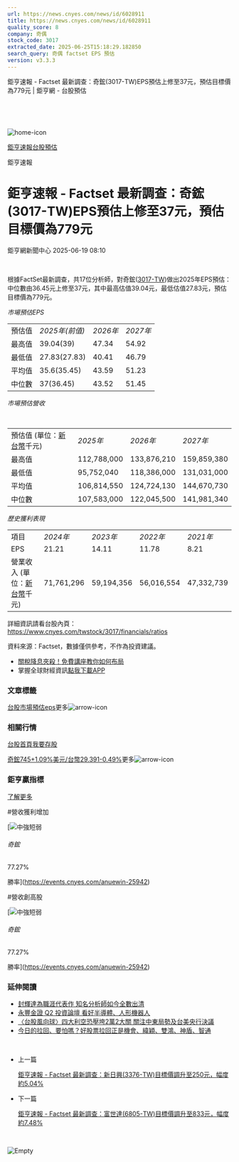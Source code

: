 ```yaml
---
url: https://news.cnyes.com/news/id/6028911
title: https://news.cnyes.com/news/id/6028911
quality_score: 8
company: 奇偶
stock_code: 3017
extracted_date: 2025-06-25T15:18:29.182850
search_query: 奇偶 factset EPS 預估
version: v3.3.3
---
```


鉅亨速報 - Factset 最新調查：奇鋐(3017-TW)EPS預估上修至37元，預估目標價為779元 | 鉅亨網 - 台股預估

‌

‌

![home-icon](/assets/icons/breadCrumb/symbol-icon-home.svg)

[鉅亨速報](/news/cat/anue_live)[台股預估](/news/cat/tw_forecast)

鉅亨速報

# 鉅亨速報 - Factset 最新調查：奇鋐(3017-TW)EPS預估上修至37元，預估目標價為779元

鉅亨網新聞中心 2025-06-19 08:10

‌

根據FactSet最新調查，共17位分析師，對奇鋐([3017-TW](https://www.cnyes.com/twstock/3017))做出2025年EPS預估：中位數由36.45元上修至37元，其中最高估值39.04元，最低估值27.83元，預估目標價為779元。

*市場預估EPS*

|  |  |  |  |
| --- | --- | --- | --- |
| 預估值 | *2025年(前值)* | *2026年* | *2027年* |
| 最高值 | 39.04(39) | 47.34 | 54.92 |
| 最低值 | 27.83(27.83) | 40.41 | 46.79 |
| 平均值 | 35.6(35.45) | 43.59 | 51.23 |
| 中位數 | 37(36.45) | 43.52 | 51.45 |

*市場預估營收*

‌

|  |  |  |  |
| --- | --- | --- | --- |
| 預估值 (單位：[新台幣](https://invest.cnyes.com/forex/detail/usdtwd)千元) | *2025年* | *2026年* | *2027年* |
| 最高值 | 112,788,000 | 133,876,210 | 159,859,380 |
| 最低值 | 95,752,040 | 118,386,000 | 131,031,000 |
| 平均值 | 106,814,550 | 124,724,130 | 144,670,730 |
| 中位數 | 107,583,000 | 122,045,500 | 141,981,340 |

*歷史獲利表現*

|  |  |  |  |  |
| --- | --- | --- | --- | --- |
| 項目 | *2024年* | *2023年* | *2022年* | *2021年* |
| EPS | 21.21 | 14.11 | 11.78 | 8.21 |
| 營業收入 (單位：[新台幣](https://invest.cnyes.com/forex/detail/usdtwd)千元) | 71,761,296 | 59,194,356 | 56,016,554 | 47,332,739 |

詳細資訊請看台股內頁：  
<https://www.cnyes.com/twstock/3017/financials/ratios>

資料來源：Factset，數據僅供參考，不作為投資建議。

* [關稅降息夾殺！免費講座教你如何布局](https://www.rsc.com.tw/Cnyes_RSC/SeminarBooking2025InvestmentOutlook.aspx?utm_source=anue&utm_medium=usstocks_end)
* 掌握全球財經資訊[點我下載APP](http://www.cnyes.com/app/?utm_source=mweb&utm_medium=HamMenuBanner&utm_campaign=fixed&utm_content=entr)

### 文章標籤

[台股](https://news.cnyes.com/tag/台股 "台股")[市場預估](https://news.cnyes.com/tag/市場預估 "市場預估")[eps](https://news.cnyes.com/tag/eps "eps")更多![arrow-icon](/assets/icons/arrows/arrow-down.svg)

### 相關行情

[台股首頁](https://www.cnyes.com/twstock)[我要存股](https://supr.link/8OHaU)

[奇鋐745+1.09%](https://www.cnyes.com/twstock/3017)[美元/台幣29.391-0.49%](https://invest.cnyes.com/forex/detail/USDTWD)更多![arrow-icon](/assets/icons/arrows/arrow-down.svg)

### 鉅亨贏指標

[了解更多](https://events.cnyes.com/anuewin-25942)

#營收獲利增加

[![中強短弱](/assets/icons/win-indicator/long-to-short.svg)

###### 奇鋐

77.27%

勝率](https://events.cnyes.com/anuewin-25942)

#營收創高股

[![中強短弱](/assets/icons/win-indicator/long-to-short.svg)

###### 奇鋐

77.27%

勝率](https://events.cnyes.com/anuewin-25942)

### 延伸閱讀

* [封輝達為職涯代表作 知名分析師如今全數出清](/news/id/6025334)
* [永豐金證 Q2 投資論壇 看好半導體、人形機器人](/news/id/6024638)
* [〈台股風向球〉四大利空恐壓垮2萬2大關 關注中東局勢及台美央行決議](/news/id/6023373)
* [今日的拉回、要怕嗎？好股票拉回正是機會、緯穎、雙鴻、神盾、智通](/news/id/6022424)

‌

* 上一篇

  [鉅亨速報 - Factset 最新調查：新日興(3376-TW)目標價調升至250元，幅度約5.04%](/news/id/6029498)
* 下一篇

  [鉅亨速報 - Factset 最新調查：富世達(6805-TW)目標價調升至833元，幅度約7.48%](/news/id/6027902)

‌

![Empty](/assets/icons/skeleton/empty-image.svg)

‌
